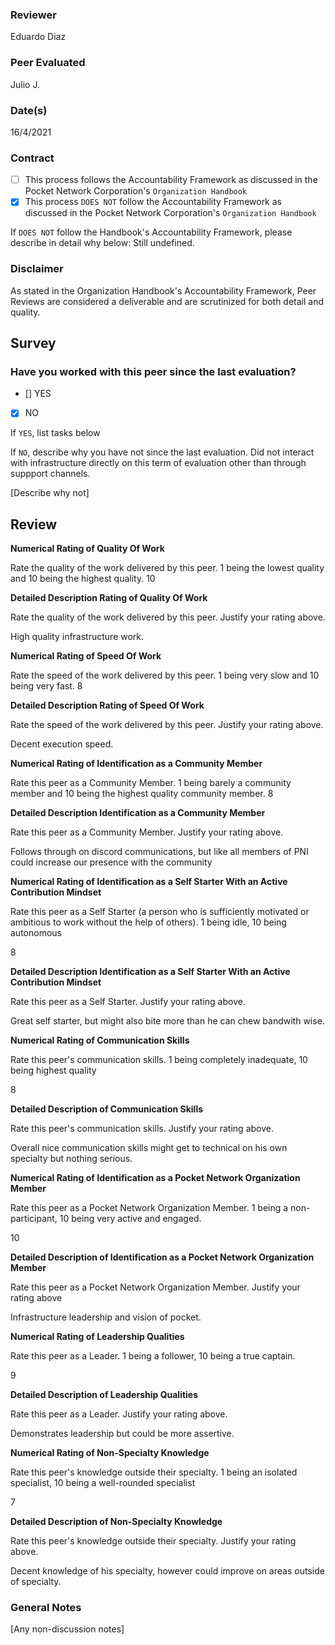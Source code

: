 ### Reviewer
Eduardo Diaz
### Peer Evaluated
Julio J.
### Date(s)
16/4/2021
### Contract
- [ ] This process follows the Accountability Framework as discussed in the Pocket Network Corporation's `Organization Handbook`
- [x] This process `DOES NOT` follow the Accountability Framework as discussed in the Pocket Network Corporation's `Organization Handbook`

If `DOES NOT` follow the Handbook's Accountability Framework, please describe in detail why below:
Still undefined.

### Disclaimer
As stated in the Organization Handbook's Accountability Framework, Peer Reviews are considered a deliverable and are scrutinized for both detail and quality.
## Survey
### Have you worked with this peer since the last evaluation?
- [] YES
- [x] NO

If `YES`, list tasks below

If `NO`, describe why you have not since the last evaluation.
Did not interact with infrastructure directly on this term of evaluation other than through suppport channels.

[Describe why not]
## Review
**Numerical Rating of Quality Of Work** 

Rate the quality of the work delivered by this peer. 1 being the lowest quality and 10 being the highest quality.
10

**Detailed Description Rating of Quality Of Work** 

Rate the quality of the work delivered by this peer. Justify your rating above.

High quality infrastructure work.

**Numerical Rating of Speed Of Work** 

Rate the speed of the work delivered by this peer. 1 being very slow and 10 being very fast.
8

**Detailed Description Rating of Speed Of Work** 

Rate the speed of the work delivered by this peer. Justify your rating above.

Decent execution speed.

**Numerical Rating of Identification as a Community Member** 

Rate this peer as a Community Member. 1 being barely a community member and 10 being the highest quality community member.
8

**Detailed Description Identification as a Community Member** 

Rate this peer as a Community Member. Justify your rating above.

Follows through on discord communications, but like all members of PNI could increase our presence with the community

**Numerical Rating of Identification as a Self Starter With an Active Contribution Mindset** 

Rate this peer as a Self Starter (a person who is sufficiently motivated or ambitious to work without the help of others).
1 being idle, 10 being autonomous

8

**Detailed Description Identification as a Self Starter With an Active Contribution Mindset** 

Rate this peer as a Self Starter. Justify your rating above.

Great self starter, but might also bite more than he can chew bandwith wise.

**Numerical Rating of Communication Skills** 

Rate this peer's communication skills. 1 being completely inadequate, 10 being highest quality

8

**Detailed Description of Communication Skills** 

Rate this peer's communication skills. Justify your rating above.

Overall nice communication skills might get to technical on his own specialty but nothing serious.

**Numerical Rating of Identification as a Pocket Network Organization Member** 

Rate this peer as a Pocket Network Organization Member. 1 being a non-participant, 10 being very active and engaged.

10

**Detailed Description of Identification as a Pocket Network Organization Member** 

Rate this peer as a Pocket Network Organization Member. Justify your rating above

Infrastructure leadership and vision of pocket.

**Numerical Rating of Leadership Qualities** 

Rate this peer as a Leader. 1 being a follower, 10 being a true captain.

9

**Detailed Description of Leadership Qualities** 

Rate this peer as a Leader. Justify your rating above.

Demonstrates leadership but could be more assertive.

**Numerical Rating of Non-Specialty Knowledge** 

Rate this peer's knowledge outside their specialty. 1 being an isolated specialist, 10 being a well-rounded specialist

7

**Detailed Description of Non-Specialty Knowledge** 

Rate this peer's knowledge outside their specialty. Justify your rating above.

Decent knowledge of his specialty, however could improve on areas outside of specialty.

### General Notes
[Any non-discussion notes]